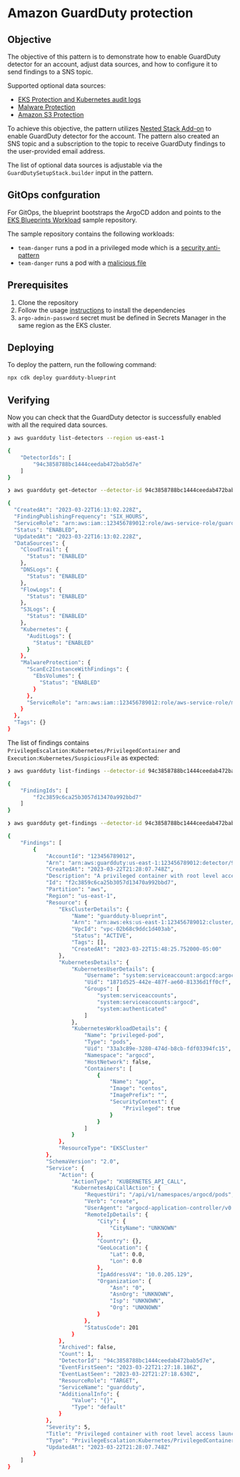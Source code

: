 # Amazon GuardDuty protection

## Objective

The objective of this pattern is to demonstrate how to enable GuardDuty detector for an account, adjust data sources, and how to configure it to send findings to a SNS topic.

Supported optional data sources:

- [EKS Protection and Kubernetes audit logs](https://docs.aws.amazon.com/guardduty/latest/ug/kubernetes-protection.html)
- [Malware Protection](https://docs.aws.amazon.com/guardduty/latest/ug/malware-protection.html)
- [Amazon S3 Protection](https://docs.aws.amazon.com/guardduty/latest/ug/s3-protection.html)

To achieve this objective, the pattern utilizes [Nested Stack Add-on](https://aws-quickstart.github.io/cdk-eks-blueprints/addons/nested-stack/) to enable GuardDuty detector for the account. The pattern also created an SNS topic and a subscription to the topic to receive GuardDuty findings to the user-provided email address.

The list of optional data sources is adjustable via the `GuardDutySetupStack.builder` input in the pattern.

## GitOps confguration

For GitOps, the blueprint bootstraps the ArgoCD addon and points to the [EKS Blueprints Workload](https://github.com/aws-samples/eks-blueprints-workloads) sample repository.

The sample repository contains the following workloads:

- `team-danger` runs a pod in a privileged mode which is a [security anti-pattern](https://docs.aws.amazon.com/guardduty/latest/ug/guardduty_finding-types-kubernetes.html#privilegeescalation-kubernetes-privilegedcontainer)
- `team-danger` runs a pod with a [malicious file](https://docs.aws.amazon.com/guardduty/latest/ug/findings-malware-protection.html#execution-malware-kubernetes-maliciousfile)

## Prerequisites

1. Clone the repository
1. Follow the usage [instructions](README.md#usage) to install the dependencies
1. `argo-admin-password` secret must be defined in Secrets Manager in the same region as the EKS cluster.

## Deploying

To deploy the pattern, run the following command:

```bash
npx cdk deploy guardduty-blueprint
```

## Verifying

Now you can check that the GuardDuty detector is successfully enabled with all the required data sources.

```bash
❯ aws guardduty list-detectors --region us-east-1

{
    "DetectorIds": [
        "94c3858788bc1444ceedab472bab5d7e"
    ]
}

❯ aws guardduty get-detector --detector-id 94c3858788bc1444ceedab472bab5d7e --region us-east-1

{
  "CreatedAt": "2023-03-22T16:13:02.228Z",
  "FindingPublishingFrequency": "SIX_HOURS",
  "ServiceRole": "arn:aws:iam::123456789012:role/aws-service-role/guardduty.amazonaws.com/AWSServiceRoleForAmazonGuardDuty",
  "Status": "ENABLED",
  "UpdatedAt": "2023-03-22T16:13:02.228Z",
  "DataSources": {
    "CloudTrail": {
      "Status": "ENABLED"
    },
    "DNSLogs": {
      "Status": "ENABLED"
    },
    "FlowLogs": {
      "Status": "ENABLED"
    },
    "S3Logs": {
      "Status": "ENABLED"
    },
    "Kubernetes": {
      "AuditLogs": {
        "Status": "ENABLED"
      }
    },
    "MalwareProtection": {
      "ScanEc2InstanceWithFindings": {
        "EbsVolumes": {
          "Status": "ENABLED"
        }
      },
      "ServiceRole": "arn:aws:iam::123456789012:role/aws-service-role/malware-protection.guardduty.amazonaws.com/AWSServiceRoleForAmazonGuardDutyMalwareProtection"
    }
  },
  "Tags": {}
}
 ```

The list of findings contains `PrivilegeEscalation:Kubernetes/PrivilegedContainer` and `Execution:Kubernetes/SuspiciousFile` as expected:

```bash
❯ aws guardduty list-findings --detector-id 94c3858788bc1444ceedab472bab5d7e --region us-east-1

{
    "FindingIds": [
        "f2c3859c6ca25b3057d13470a992bbd7"
    ]
}

❯ aws guardduty get-findings --detector-id 94c3858788bc1444ceedab472bab5d7e --finding-ids f2c3859c6ca25b3057d13470a992bbd7 --region us-east-1

{
    "Findings": [
        {
            "AccountId": "123456789012",
            "Arn": "arn:aws:guardduty:us-east-1:123456789012:detector/94c3858788bc1444ceedab472bab5d7e/finding/f2c3859c6ca25b3057d13470a992bbd7",
            "CreatedAt": "2023-03-22T21:28:07.748Z",
            "Description": "A privileged container with root level access was launched on EKS Cluster guardduty-blueprint. If this behavior is not expected, it may indicate that your credentials are compromised.",
            "Id": "f2c3859c6ca25b3057d13470a992bbd7",
            "Partition": "aws",
            "Region": "us-east-1",
            "Resource": {
                "EksClusterDetails": {
                    "Name": "guardduty-blueprint",
                    "Arn": "arn:aws:eks:us-east-1:123456789012:cluster/guardduty-blueprint",
                    "VpcId": "vpc-02b68c9ddc1d403ab",
                    "Status": "ACTIVE",
                    "Tags": [],
                    "CreatedAt": "2023-03-22T15:48:25.752000-05:00"
                },
                "KubernetesDetails": {
                    "KubernetesUserDetails": {
                        "Username": "system:serviceaccount:argocd:argocd-application-controller",
                        "Uid": "1871d525-442e-487f-ae60-81336d1ff0cf",
                        "Groups": [
                            "system:serviceaccounts",
                            "system:serviceaccounts:argocd",
                            "system:authenticated"
                        ]
                    },
                    "KubernetesWorkloadDetails": {
                        "Name": "privileged-pod",
                        "Type": "pods",
                        "Uid": "33a3c89e-3280-474d-b8cb-fdf03394fc15",
                        "Namespace": "argocd",
                        "HostNetwork": false,
                        "Containers": [
                            {
                                "Name": "app",
                                "Image": "centos",
                                "ImagePrefix": "",
                                "SecurityContext": {
                                    "Privileged": true
                                }
                            }
                        ]
                    }
                },
                "ResourceType": "EKSCluster"
            },
            "SchemaVersion": "2.0",
            "Service": {
                "Action": {
                    "ActionType": "KUBERNETES_API_CALL",
                    "KubernetesApiCallAction": {
                        "RequestUri": "/api/v1/namespaces/argocd/pods",
                        "Verb": "create",
                        "UserAgent": "argocd-application-controller/v0.0.0 (linux/amd64) kubernetes/$Format",
                        "RemoteIpDetails": {
                            "City": {
                                "CityName": "UNKNOWN"
                            },
                            "Country": {},
                            "GeoLocation": {
                                "Lat": 0.0,
                                "Lon": 0.0
                            },
                            "IpAddressV4": "10.0.205.129",
                            "Organization": {
                                "Asn": "0",
                                "AsnOrg": "UNKNOWN",
                                "Isp": "UNKNOWN",
                                "Org": "UNKNOWN"
                            }
                        },
                        "StatusCode": 201
                    }
                },
                "Archived": false,
                "Count": 1,
                "DetectorId": "94c3858788bc1444ceedab472bab5d7e",
                "EventFirstSeen": "2023-03-22T21:27:18.186Z",
                "EventLastSeen": "2023-03-22T21:27:18.630Z",
                "ResourceRole": "TARGET",
                "ServiceName": "guardduty",
                "AdditionalInfo": {
                    "Value": "{}",
                    "Type": "default"
                }
            },
            "Severity": 5,
            "Title": "Privileged container with root level access launched on the EKS Cluster.",
            "Type": "PrivilegeEscalation:Kubernetes/PrivilegedContainer",
            "UpdatedAt": "2023-03-22T21:28:07.748Z"
        }
    ]
}
```
